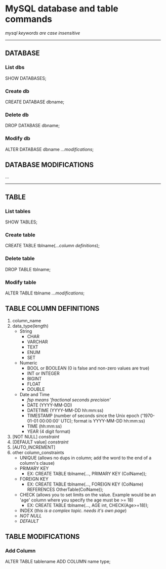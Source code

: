 # MySQL database and table commands
*mysql keywords are case insensitive*

---

## DATABASE

### **List dbs**
SHOW DATABASES;
### **Create db**
CREATE DATABASE dbname;
### **Delete db**
DROP DATABASE dbname;
### **Modify db**
ALTER DATABASE dbname *...modifications*;

## DATABASE MODIFICATIONS
...

---

## TABLE

### **List tables**
SHOW TABLES;
### **Create table**
CREATE TABLE tblname(*...column definitions*);
### **Delete table**
DROP TABLE tblname;
### **Modify table**
ALTER TABLE tblname *...modifications*;

## TABLE COLUMN DEFINITIONS
1. column_name 
2. data_type(length) 
   - String
     - CHAR
     - VARCHAR
     - TEXT
     - ENUM
     - SET
   - Numeric
     - BOOL or BOOLEAN (0 is false and non-zero values are true)
     - INT or INTEGER
     - BIGINT
     - FLOAT
     - DOUBLE
   - Date and Time
     - *fsp means 'fractional seconds precision'*
     - DATE (YYYY-MM-DD)
     - DATETIME (YYYY-MM-DD hh:mm:ss)
     - TIMESTAMP (number of seconds since the Unix epoch ('1970-01-01 00:00:00' UTC); format is YYYY-MM-DD hh:mm:ss)
     - TIME (hh:mm:ss)
     - YEAR (4 digit format)
3. [NOT NULL] *constraint*
4. [DEFAULT value] *constraint*
5. [AUTO_INCREMENT] 
6. other column_constraints
   - UNIQUE (allows no dups in column; add the word to the end of a column's clause)
   - PRIMARY KEY
     - EX: CREATE TABLE tblname(..., PRIMARY KEY (ColName));
   - FOREIGN KEY
     - EX: CREATE TABLE tblname(..., FOREIGN KEY (ColName) REFERENCES OtherTable(ColName));
   - CHECK (allows you to set limits on the value. Example would be an 'age' column where you specify the age must be >= 18)
     - EX: CREATE TABLE tblname(..., AGE int, CHECK(Age>=18));
   - INDEX (*this is a complex topic. needs it's own page*)
   - *NOT NULL*
   - *DEFAULT*

## TABLE MODIFICATIONS

### Add Column
ALTER TABLE tablename ADD COLUMN name type;